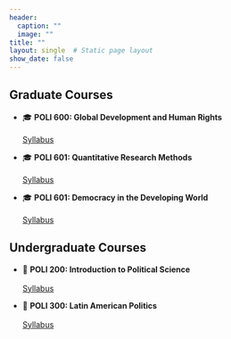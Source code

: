 ```yaml
---
header:
  caption: ""
  image: ""
title: ""
layout: single  # Static page layout
show_date: false
---
```



## Graduate Courses
- 🎓 **POLI 600: Global Development and Human Rights**  
  <br>[Syllabus](#)

- 🎓 **POLI 601: Quantitative Research Methods**  
  <br>[Syllabus](#)

- 🎓 **POLI 601: Democracy in the Developing World**  
  <br>[Syllabus](#)


## Undergraduate Courses
- 📘 **POLI 200: Introduction to Political Science**  
  <br>[Syllabus](#) 

- 📘 **POLI 300: Latin American Politics**  
  <br>[Syllabus](teaching/latinamerican/latam-syllabus.pdf)  
 

